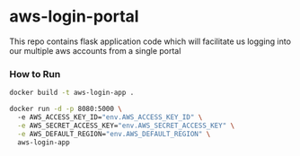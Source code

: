 # aws-login-portal
This repo contains flask application code which will facilitate us logging into our multiple aws accounts from a single portal


### How to Run

```sh
docker build -t aws-login-app .
```

```sh
docker run -d -p 8080:5000 \   
  -e AWS_ACCESS_KEY_ID="env.AWS_ACCESS_KEY_ID" \
  -e AWS_SECRET_ACCESS_KEY="env.AWS_SECRET_ACCESS_KEY" \
  -e AWS_DEFAULT_REGION="env.AWS_DEFAULT_REGION" \
  aws-login-app

